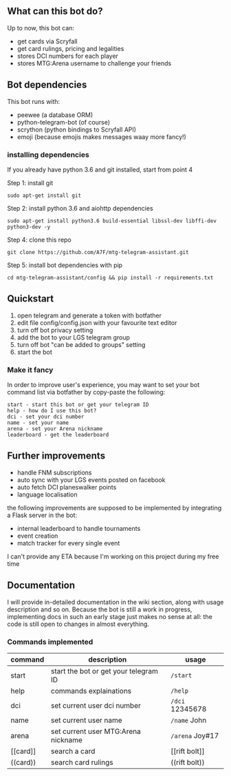 ## What can this bot do?
Up to now, this bot can:
- get cards via Scryfall
- get card rulings, pricing and legalities
- stores DCI numbers for each player
- stores MTG:Arena username to challenge your friends

## Bot dependencies
This bot runs with:

- peewee (a database ORM)
- python-telegram-bot (of course)
- scrython (python bindings to Scryfall API)
- emoji (because emojis makes messages waay more fancy!)

### installing dependencies
If you already have python 3.6 and git installed, start from point 4

Step 1: install git 

`sudo apt-get install git`

Step 2: install python 3.6 and aiohttp dependencies

`sudo apt-get install python3.6 build-essential libssl-dev libffi-dev python3-dev -y`

Step 4: clone this repo 

`git clone https://github.com/A7F/mtg-telegram-assistant.git`

Step 5: install bot dependencies with pip

`cd mtg-telegram-assistant/config && pip install -r requirements.txt`

## Quickstart
1. open telegram and generate a token with botfather 
2. edit file config/config.json with your favourite text editor
3. turn off bot privacy setting
4. add the bot to your LGS telegram group
5. turn off bot "can be added to groups" setting
6. start the bot

### Make it fancy
In order to improve user's experience, you may want to set your bot command list via botfather by copy-paste the following:
```
start - start this bot or get your telegram ID
help - how do I use this bot?
dci - set your dci number
name - set your name
arena - set your Arena nickname
leaderboard - get the leaderboard
```

## Further improvements
- handle FNM subscriptions
- auto sync with your LGS events posted on facebook
- auto fetch DCI planeswalker points
- language localisation

the following improvements are supposed to be implemented by integrating a Flask server in the bot:

- internal leaderboard to handle tournaments
- event creation
- match tracker for every single event

I can't provide any ETA because I'm working on this project during my free time

## Documentation
I will provide in-detailed documentation in the wiki section, along with usage description and so on.
Because the bot is still a work in progress, implementing docs in such an early stage just makes no sense at all: the code
is still open to changes in almost everything. 

### Commands implemented
| command | description | usage |
| ------- | ----------- | ----- |
| start | start the bot or get your telegram ID | `/start` |
| help | commands explainations | `/help` |
| dci | set current user dci number | `/dci` 12345678 |
| name | set current user name | `/name` John |
| arena | set current user MTG:Arena nickname | `/arena` Joy#17 |
| [[card]] | search a card | [[rift bolt]] |
| ((card)) | search card rulings | ((rift bolt)) |